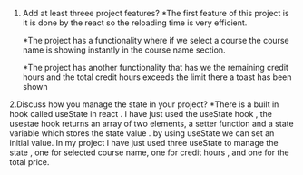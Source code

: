 1. Add at least threee project features?
    *The first feature of this project is it is done by the react so the reloading time is very efficient.

    *The project has a functionality where if we select a course the course name is showing instantly in the course name section.

    *The project has another functionality that has we the remaining credit hours and the total credit hours exceeds the limit there a toast has been shown

2.Discuss how you manage the state in your project?
    *There is a built in hook called useState in react . I have just used the useState hook , the usestae hook returns an array of two elements, a setter function and a state variable which stores the state value . by using useState we can set an initial value. In my project I have just used three useState to manage the state , one for  selected course name, one for credit hours , and one for the total price.
